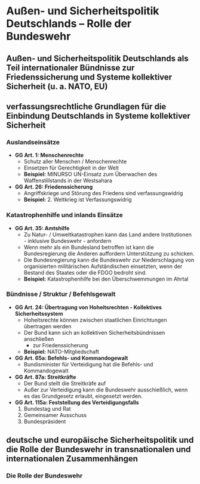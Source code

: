 # Außen- und Sicherheitspolitik Deutschlands – Rolle der Bundeswehr

## Außen- und Sicherheitspolitik Deutschlands als Teil internationaler Bündnisse zur Friedenssicherung und Systeme kollektiver Sicherheit (u. a. NATO, EU)

## verfassungsrechtliche Grundlagen für die Einbindung Deutschlands in Systeme kollektiver Sicherheit

### Auslandseinsätze

- **GG Art. 1: Menschenrechte**
  - Schutz aller Menschen / Menschenrechte
  - Einsetzen für Gerechtigkeit in der Welt
  - **Beispiel:** MINURSO UN-Einsatz zum Überwachen des Waffenstillstands in der Westsahara
- **GG Art. 26: Friedenssicherung**
  - Angriffskriege und Störung des Friedens sind verfassungswidrig
  - **Beispiel:** 2. Weltkrieg ist Verfassungswidrig

### Katastrophenhilfe und inlands Einsätze

- **GG Art. 35: Amtshilfe**
  - Zu Natur- / Umweltkatastrophen kann das Land andere Institutionen - inklusive Bundeswehr - anfordern
  - Wenn mehr als ein Bundesland betroffen ist kann die Bundesregierung die Anderen auffordern Unterstützung zu schicken.
  - Die Bundesregierung kann die Bundeswehr zur Niederschlagung von organisierten militärischen Aufständischen einsetzten, wenn der Bestand des Staates oder die FDGO bedroht sind.
  - **Beispiel:** Katastrophenhilfe bei den Überschwemmungen im Ahrtal

### Bündnisse / Struktur / Befehlsgewalt

- **GG Art. 24: Übertragung von Hoheitsrechten - Kollektives Sicherheitssystem**
  - Hoheitsrechte können zwischen staatlichen Einrichtungen übertragen werden
  - Der Bund kann sich an kollektiven Sicherheitsbündnissen anschließen
    - zur Friedenssicherung
  - **Beispiel:** NATO-Mitgliedschaft
- **GG Art. 65a: Befehls- und Kommandogewalt**
  - Bundisminister für Verteidigung hat die Befehls- und Kommandogewalt
- **GG Art. 87a: Streitkräfte**
  - Der Bund stellt die Streitkräfe auf
  - Außer zur Verteidigung kann die Bundeswehr ausschießlich, wenn es das Grundgesetz erlaubt, eingesetzt werden.
- **GG Art. 115a: Feststellung des Verteidigungsfalls**
  1. Bundestag und Rat
  2. Gemeinsamer Ausschuss
  3. Bundespräsident

## deutsche und europäische Sicherheitspolitik und die Rolle der Bundeswehr in transnationalen und internationalen Zusammenhängen

### Die Rolle der Bundeswehr

